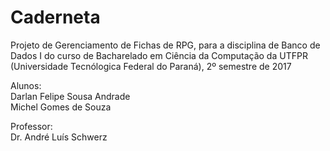 # Caderneta

Projeto de Gerenciamento de Fichas de RPG, para a disciplina de Banco de Dados I do curso de Bacharelado em Ciência da Computação da UTFPR (Universidade Tecnólogica Federal do Paraná), 2º semestre de 2017

Alunos:  
Darlan Felipe Sousa Andrade  
Michel Gomes de Souza  

Professor:  
Dr. André Luís Schwerz
